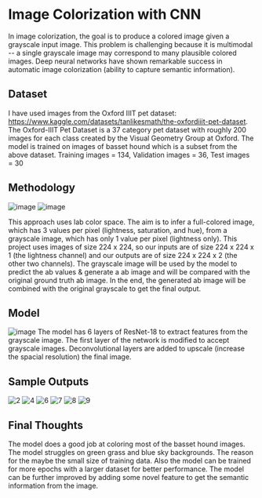 # Image Colorization with CNN

In image colorization, the goal is to produce a colored image given a grayscale input image.
This problem is challenging because it is multimodal -- a single grayscale image may correspond to many plausible colored images.
Deep neural networks have shown remarkable success in automatic image colorization (ability to capture semantic information).

## Dataset
I have used images from the Oxford IIIT pet dataset: https://www.kaggle.com/datasets/tanlikesmath/the-oxfordiiit-pet-dataset.
The Oxford-IIIT Pet Dataset is a 37 category pet dataset with roughly 200 images for each class created by the Visual Geometry Group at Oxford.
The model is trained on images of basset hound which is a subset from the above dataset.
Training images = 134, Validation images = 36, Test images = 30

## Methodology
![image](https://user-images.githubusercontent.com/44408619/234952539-31420723-65e7-40b5-aafb-64c5e8590dd0.png)
![image](https://user-images.githubusercontent.com/44408619/234952594-e235a01c-db91-4bfb-ae32-475e947d5893.png)

This approach uses lab color space. The aim is to infer a full-colored image, which has 3 values per pixel (lightness, saturation, and hue), from a grayscale image, which has only 1 value per pixel (lightness only). This project uses images of size 224 x 224, so our inputs are of size 224 x 224 x 1 (the lightness channel) and our outputs are of size 224 x 224 x 2 (the other two channels). The grayscale image will be used by the model to predict the ab values & generate a ab image and will be compared with the original ground truth ab image. In the end, the generated ab image will be combined with the original grayscale to get the final output.

## Model
![image](https://user-images.githubusercontent.com/44408619/234952821-f283a5f3-d321-4ac3-b3ce-84d054eb72b9.png)
The model has 6 layers of ResNet-18 to extract features from the grayscale image. The first layer of the network is modified to accept grayscale images. Deconvolutional layers are added to upscale (increase the spacial resolution) the final image. 


## Sample Outputs 
![2](https://user-images.githubusercontent.com/44408619/234937121-eec374ab-4f69-4043-b8b0-f3fa31b6989a.jpg)
![4](https://user-images.githubusercontent.com/44408619/234937147-ffced2ef-413f-4923-a267-3fe21a141ed7.jpg)
![6](https://user-images.githubusercontent.com/44408619/234937214-30843703-253e-4b22-b4a7-73a422a78daa.jpg)
![7](https://user-images.githubusercontent.com/44408619/234953695-8ab047fc-2f20-455a-abbc-10c3aaf8899b.jpg)
![8](https://user-images.githubusercontent.com/44408619/234953725-9f4beca0-2af6-468b-bd79-52dca1c5f5fc.jpg)
![9](https://user-images.githubusercontent.com/44408619/234953801-aaa66708-fde0-4340-a800-0f7fd0383763.jpg)

## Final Thoughts
The model does a good job at coloring most of the basset hound images. The model struggles on green grass and blue sky backgrounds. The reason for the maybe the small size of training data. Also the model can be trained for more epochs with a larger dataset for better performance. The model can be further improved by adding some novel feature to get the semantic information from the image.
